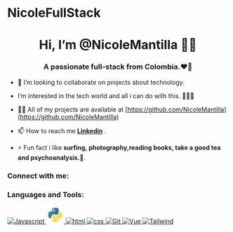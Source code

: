 # NicoleFullStack
<h1 align="center"> Hi, I’m @NicoleMantilla 🖖🏻 </h1>
<h3 align="center">A passionate full-stack from Colombia.❤️‍🔥</h3>

- 💞️ I’m looking to collaborate on projects about technology.
- I’m interested in the tech world and all i can do with this. 🧝🏻‍♀️ 

- 👨‍💻 All of my projects are available at [https://github.com/NicoleMantilla](https://github.com/NicoleMantilla)

- 📫 How to reach me **[Linkedin](https://www.linkedin.com/in/nicole-mantillaf/)** .

- ⚡ Fun fact i like **surfing, photography,reading books, take a good tea and psychoanalysis.🔮**.

<h3 align="left">Connect with me:</h3>

<p https://www.linkedin.com/in/nicole-mantillaf/ 
align="left">
</p>

<h3 align="left">Languages and Tools:</h3>
<p align="left"> <a href="https://www.javascript.com" target="_blank" rel="noreferrer"> <img src="https://upload.vectorlogo.zone/logos/javascript/images/239ec8a4-163e-4792-83b6-3f6d96911757.svg" alt="Javascript" width="40" height="40"/> </a> <a href="https://www.python.org" target="_blank" rel="noreferrer"> <img src="https://raw.githubusercontent.com/devicons/devicon/master/icons/python/python-original.svg" alt="python" width="40" height="40"/> </a>
  <a href="https://developer.mozilla.org/es/docs/Web/HTML" target="_blank" rel="noreferrer"> <img src="https://www.vectorlogo.zone/logos/w3_html5/w3_html5-icon.svg" alt="html" width="40" height="40"/> </a> 
  <a href="https://developer.mozilla.org/en-US/docs/Web/CSS" target="_blank" rel="noreferrer"> <img src="https://www.vectorlogo.zone/logos/w3_css/w3_css-official.svg" alt="css" width="40" height="40"/> </a> 
  <a  href="https://nodejs.org/en/docs/" target="_blank" rel="noreferrer"<img src="https://upload.vectorlogo.zone/logos/nodejs/images/eca9ff97-5734-46c4-b8a1-621819eaeaa9.svg" alt=node" width="40" height="40"/> </a>  
<a href="https://vuejs.org/guide/introduction.html" target="_blank" rel="noreferrer"> <img src="https://www.vectorlogo.zone/logos/git-scm/git-scm-icon.svg" alt="Git" width="40" height="40"/> </a>  
<a href="https://es.vuejs.org/v2/guide/" target="_blank" rel="noreferrer"> <img src= "https://www.vectorlogo.zone/logos/vuejs/vuejs-icon.svg" alt="Vue" width="40" height="40"/> </a> 
<a href="https://v2.tailwindcss.com/docs" target="_blank" rel="noreferrer"> <img src= "https://www.vectorlogo.zone/logos/tailwindcss/tailwindcss-icon.svg" alt="Tailwind" width="40" height="40"/> </a> 
  
  
  

<!---
NicoleMantilla/NicoleMantilla is a ✨ special ✨ repository because its `README.md` (this file) appears on your GitHub profile.
You can click the Preview link to take a look at your changes.
--->
